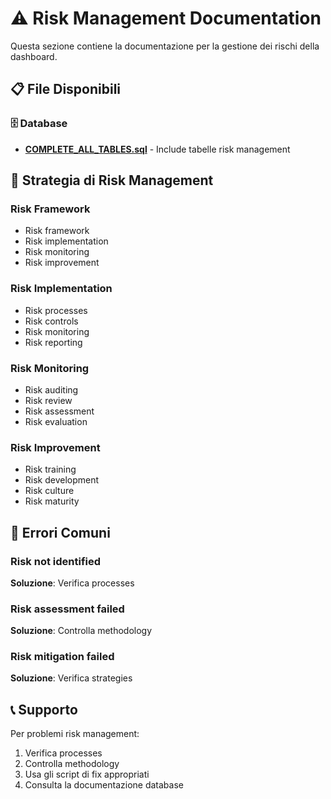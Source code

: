 # ⚠️ Risk Management Documentation

Questa sezione contiene la documentazione per la gestione dei rischi della dashboard.

## 📋 File Disponibili

### 🗄️ Database
- **[COMPLETE_ALL_TABLES.sql](../database/COMPLETE_ALL_TABLES.sql)** - Include tabelle risk management

## 🎯 Strategia di Risk Management

### Risk Framework
- Risk framework
- Risk implementation
- Risk monitoring
- Risk improvement

### Risk Implementation
- Risk processes
- Risk controls
- Risk monitoring
- Risk reporting

### Risk Monitoring
- Risk auditing
- Risk review
- Risk assessment
- Risk evaluation

### Risk Improvement
- Risk training
- Risk development
- Risk culture
- Risk maturity

## 🚨 Errori Comuni

### Risk not identified
**Soluzione**: Verifica processes

### Risk assessment failed
**Soluzione**: Controlla methodology

### Risk mitigation failed
**Soluzione**: Verifica strategies

## 📞 Supporto

Per problemi risk management:
1. Verifica processes
2. Controlla methodology
3. Usa gli script di fix appropriati
4. Consulta la documentazione database